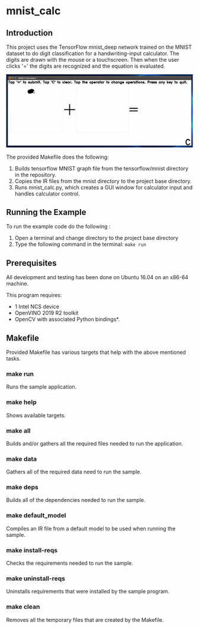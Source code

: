 # mnist_calc
## Introduction
This project uses the TensorFlow mnist_deep network trained on the MNIST dataset to do digit classification for a handwriting-input calculator.  The digits are drawn with the mouse or a touchscreen.  Then when the user clicks '=' the digits are recognized and the equation is evaluated.

![](mnist_calc_600x234.gif)

The provided Makefile does the following:
1. Builds tensorflow MNIST graph file from the tensorflow/mnist directory in the repository.
2. Copies the IR files from the mnist directory to the project base directory.
3. Runs mnist_calc.py, which creates a GUI window for calculator input and handles calculator control. 

## Running the Example
To run the example code do the following :
1. Open a terminal and change directory to the project base directory
2. Type the following command in the terminal: ```make run``` 

## Prerequisites
All development and testing has been done on Ubuntu 16.04 on an x86-64 machine.

This program requires:
- 1 Intel NCS device
- OpenVINO 2019 R2 toolkit
- OpenCV with associated Python bindings*. 

## Makefile
Provided Makefile has various targets that help with the above mentioned tasks.

### make run
Runs the sample application.

### make help
Shows available targets.

### make all
Builds and/or gathers all the required files needed to run the application.

### make data
Gathers all of the required data need to run the sample.

### make deps
Builds all of the dependencies needed to run the sample.

### make default_model
Compiles an IR file from a default model to be used when running the sample.

### make install-reqs
Checks the requirements needed to run the sample.

### make uninstall-reqs
Uninstalls requirements that were installed by the sample program.
  
### make clean
Removes all the temporary files that are created by the Makefile.

